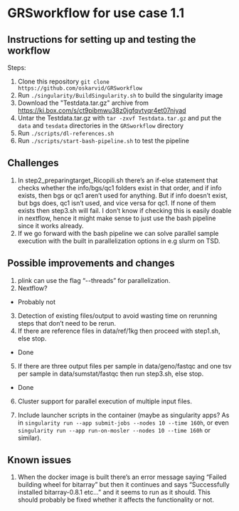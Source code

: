 # GRSworkflow for use case 1.1

## Instructions for setting up and testing the workflow  
Steps:  
1. Clone this repository `git clone https://github.com/oskarvid/GRSworkflow`  
2. Run `./singularity/BuildSingularity.sh` to build the singularity image
3. Download the "Testdata.tar.gz" archive from https://ki.box.com/s/ct9pibmwu38z0jgfqvtyqr4et07niyad  
4. Untar the Testdata.tar.gz with `tar -zxvf Testdata.tar.gz` and put the `data` and `tesdata` directories in the `GRSworkflow` directory  
5. Run `./scripts/dl-references.sh`
6. Run `./scripts/start-bash-pipeline.sh` to test the pipeline

## Challenges
1. In step2_preparingtarget_Ricopili.sh there’s an if-else statement that checks whether the info/bgs/qc1 folders exist in that order, and if info exists, then bgs or qc1 aren’t used for anything. But if info doesn’t exist, but bgs does, qc1 isn’t used, and vice versa for qc1. If none of them exists then step3.sh will fail. I don’t know if checking this is easily doable in nextflow, hence it might make sense to just use the bash pipeline since it works already.  
2. If we go forward with the bash pipeline we can solve parallel sample execution with the built in parallelization options in e.g slurm on TSD.  

## Possible improvements and changes
1. plink can use the flag “--threads” for parallelization.  
2. Nextflow?  
 * Probably not

3. Detection of existing files/output to avoid wasting time on rerunning steps that don’t need to be rerun.  
4. If there are reference files in data/ref/1kg then proceed with step1.sh, else stop.  
 * Done  

5. If there are three output files per sample in data/geno/fastqc and one tsv per sample in data/sumstat/fastqc then run step3.sh, else stop.  
 * Done

6. Cluster support for parallel execution of multiple input files.  

7. Include launcher scripts in the container (maybe as singularity apps? As in `singularity run --app submit-jobs --nodes 10 --time 160h`, or even `singularity run --app run-on-mosler --nodes 10 --time 160h` or similar).  

## Known issues
1. When the docker image is built there’s an error message saying “Failed building wheel for bitarray” but then it continues and says “Successfully installed bitarray-0.8.1 etc...” and it seems to run as it should. This should probably be fixed whether it affects the functionality or not.
